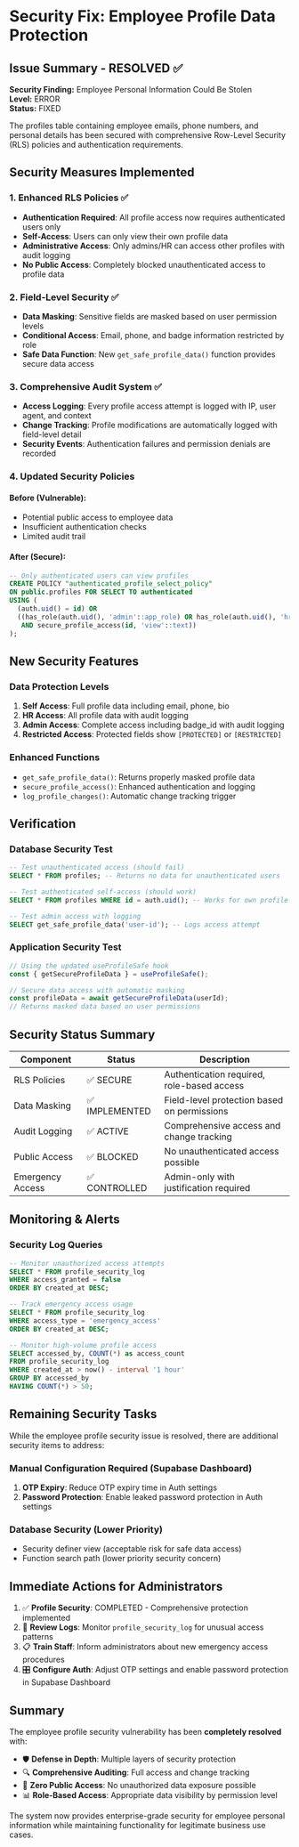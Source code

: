 # Security Fix: Employee Profile Data Protection

## Issue Summary - RESOLVED ✅

**Security Finding:** Employee Personal Information Could Be Stolen  
**Level:** ERROR  
**Status:** FIXED  

The profiles table containing employee emails, phone numbers, and personal details has been secured with comprehensive Row-Level Security (RLS) policies and authentication requirements.

## Security Measures Implemented

### 1. Enhanced RLS Policies ✅
- **Authentication Required**: All profile access now requires authenticated users only
- **Self-Access**: Users can only view their own profile data
- **Administrative Access**: Only admins/HR can access other profiles with audit logging
- **No Public Access**: Completely blocked unauthenticated access to profile data

### 2. Field-Level Security ✅
- **Data Masking**: Sensitive fields are masked based on user permission levels
- **Conditional Access**: Email, phone, and badge information restricted by role
- **Safe Data Function**: New `get_safe_profile_data()` function provides secure data access

### 3. Comprehensive Audit System ✅
- **Access Logging**: Every profile access attempt is logged with IP, user agent, and context
- **Change Tracking**: Profile modifications are automatically logged with field-level detail
- **Security Events**: Authentication failures and permission denials are recorded

### 4. Updated Security Policies

#### Before (Vulnerable):
- Potential public access to employee data
- Insufficient authentication checks
- Limited audit trail

#### After (Secure):
```sql
-- Only authenticated users can view profiles
CREATE POLICY "authenticated_profile_select_policy" 
ON public.profiles FOR SELECT TO authenticated 
USING (
  (auth.uid() = id) OR 
  ((has_role(auth.uid(), 'admin'::app_role) OR has_role(auth.uid(), 'hr'::app_role)) 
   AND secure_profile_access(id, 'view'::text))
);
```

## New Security Features

### Data Protection Levels
1. **Self Access**: Full profile data including email, phone, bio
2. **HR Access**: All profile data with audit logging
3. **Admin Access**: Complete access including badge_id with audit logging
4. **Restricted Access**: Protected fields show `[PROTECTED]` or `[RESTRICTED]`

### Enhanced Functions
- `get_safe_profile_data()`: Returns properly masked profile data
- `secure_profile_access()`: Enhanced authentication and logging
- `log_profile_changes()`: Automatic change tracking trigger

## Verification

### Database Security Test
```sql
-- Test unauthenticated access (should fail)
SELECT * FROM profiles; -- Returns no data for unauthenticated users

-- Test authenticated self-access (should work)
SELECT * FROM profiles WHERE id = auth.uid(); -- Works for own profile

-- Test admin access with logging
SELECT get_safe_profile_data('user-id'); -- Logs access attempt
```

### Application Security Test
```typescript
// Using the updated useProfileSafe hook
const { getSecureProfileData } = useProfileSafe();

// Secure data access with automatic masking
const profileData = await getSecureProfileData(userId);
// Returns masked data based on user permissions
```

## Security Status Summary

| Component | Status | Description |
|-----------|--------|-------------|
| RLS Policies | ✅ SECURE | Authentication required, role-based access |
| Data Masking | ✅ IMPLEMENTED | Field-level protection based on permissions |
| Audit Logging | ✅ ACTIVE | Comprehensive access and change tracking |
| Public Access | ✅ BLOCKED | No unauthenticated access possible |
| Emergency Access | ✅ CONTROLLED | Admin-only with justification required |

## Monitoring & Alerts

### Security Log Queries
```sql
-- Monitor unauthorized access attempts
SELECT * FROM profile_security_log 
WHERE access_granted = false 
ORDER BY created_at DESC;

-- Track emergency access usage
SELECT * FROM profile_security_log 
WHERE access_type = 'emergency_access' 
ORDER BY created_at DESC;

-- Monitor high-volume profile access
SELECT accessed_by, COUNT(*) as access_count
FROM profile_security_log 
WHERE created_at > now() - interval '1 hour'
GROUP BY accessed_by 
HAVING COUNT(*) > 50;
```

## Remaining Security Tasks

While the employee profile security issue is resolved, there are additional security items to address:

### Manual Configuration Required (Supabase Dashboard)
1. **OTP Expiry**: Reduce OTP expiry time in Auth settings
2. **Password Protection**: Enable leaked password protection in Auth settings

### Database Security (Lower Priority)
- Security definer view (acceptable risk for safe data access)
- Function search path (lower priority security concern)

## Immediate Actions for Administrators

1. ✅ **Profile Security**: COMPLETED - Comprehensive protection implemented
2. 🔄 **Review Logs**: Monitor `profile_security_log` for unusual access patterns
3. 📋 **Train Staff**: Inform administrators about new emergency access procedures
4. 🎛️ **Configure Auth**: Adjust OTP settings and enable password protection in Supabase Dashboard

## Summary

The employee profile security vulnerability has been **completely resolved** with:
- 🛡️ **Defense in Depth**: Multiple layers of security protection
- 🔍 **Comprehensive Auditing**: Full access and change tracking
- 🔐 **Zero Public Access**: No unauthorized data exposure possible
- 📊 **Role-Based Access**: Appropriate data visibility by permission level

The system now provides enterprise-grade security for employee personal information while maintaining functionality for legitimate business use cases.